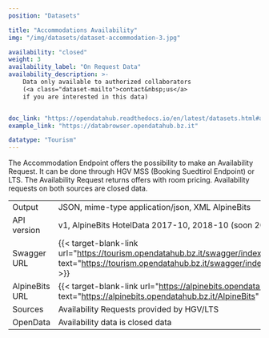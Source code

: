 ```yaml
---
position: "Datasets"

title: "Accommodations Availability"
img: "/img/datasets/dataset-accommodation-3.jpg"

availability: "closed"
weight: 3
availability_label: "On Request Data"
availability_description: >-
    Data only available to authorized collaborators
    (<a class="dataset-mailto">contact&nbsp;us</a>
    if you are interested in this data)


doc_link: "https://opendatahub.readthedocs.io/en/latest/datasets.html#accommodation-dataset"
example_link: "https://databrowser.opendatahub.bz.it"

datatype: "Tourism"
---
```


The Accommodation Endpoint offers the possibility to make an Availability Request.
It can be done through HGV MSS (Booking Suedtirol Endpoint) or LTS. The Availability Request returns offers with room pricing. Availability requests on both sources are closed data.

|                |                                                                                                    |
| :------------- | -------------------------------------------------------------------------------------------------- |
| Output         | JSON, mime-type application/json, XML AlpineBits                                                   |
| API version    | v1, AlpineBits HotelData 2017-10, 2018-10 (soon 2020-10)                                           |
| Swagger URL    | {{< target-blank-link url="https://tourism.opendatahub.bz.it/swagger/index.html#/Accommodation/post_v1_AccommodationAvailable" text="https://tourism.opendatahub.bz.it/swagger/index.html#/Accommodation/post_v1_AccommodationAvailable" >}} |
| AlpineBits URL | {{< target-blank-link url="https://alpinebits.opendatahub.bz.it/AlpineBits" text="https://alpinebits.opendatahub.bz.it/AlpineBits" >}}                                                    |
| Sources        | Availability Requests provided by HGV/LTS                                   |
| OpenData       | Availability data is closed data  |
